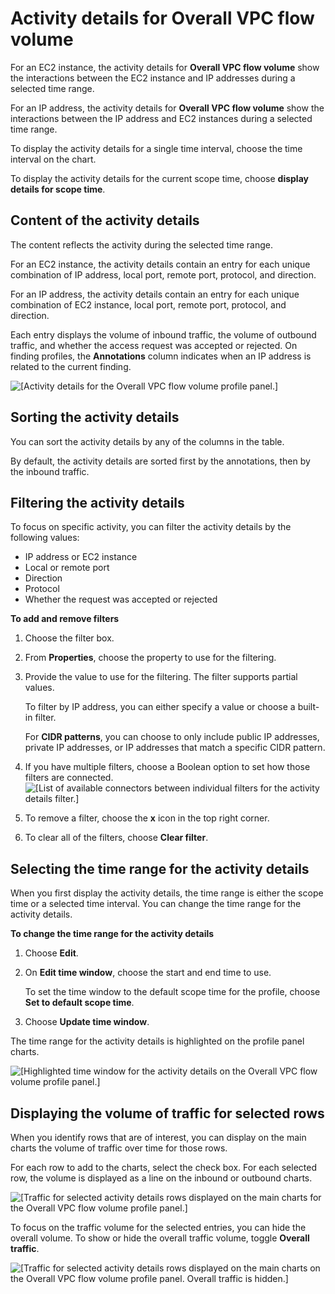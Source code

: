 # Activity details for Overall VPC flow volume<a name="profile-panel-drilldown-overall-vpc-volume"></a>

For an EC2 instance, the activity details for **Overall VPC flow volume** show the interactions between the EC2 instance and IP addresses during a selected time range\.

For an IP address, the activity details for **Overall VPC flow volume** show the interactions between the IP address and EC2 instances during a selected time range\.

To display the activity details for a single time interval, choose the time interval on the chart\.

To display the activity details for the current scope time, choose **display details for scope time**\.

## Content of the activity details<a name="drilldown-vpc-volume-content"></a>

The content reflects the activity during the selected time range\.

For an EC2 instance, the activity details contain an entry for each unique combination of IP address, local port, remote port, protocol, and direction\.

For an IP address, the activity details contain an entry for each unique combination of EC2 instance, local port, remote port, protocol, and direction\.

Each entry displays the volume of inbound traffic, the volume of outbound traffic, and whether the access request was accepted or rejected\. On finding profiles, the **Annotations** column indicates when an IP address is related to the current finding\.

![\[Activity details for the Overall VPC flow volume profile panel.\]](http://docs.aws.amazon.com/detective/latest/userguide/images/screen_profile_panel_drilldown_vpc_initial.png)

## Sorting the activity details<a name="drilldown-vpc-volume-sort"></a>

You can sort the activity details by any of the columns in the table\.

By default, the activity details are sorted first by the annotations, then by the inbound traffic\.

## Filtering the activity details<a name="drilldown-vpc-volume-filter"></a>

To focus on specific activity, you can filter the activity details by the following values:
+ IP address or EC2 instance
+ Local or remote port
+ Direction
+ Protocol
+ Whether the request was accepted or rejected

**To add and remove filters**

1. Choose the filter box\.

1. From **Properties**, choose the property to use for the filtering\.

1. Provide the value to use for the filtering\. The filter supports partial values\.

   To filter by IP address, you can either specify a value or choose a built\-in filter\.

   For **CIDR patterns**, you can choose to only include public IP addresses, private IP addresses, or IP addresses that match a specific CIDR pattern\.

1. If you have multiple filters, choose a Boolean option to set how those filters are connected\.  
![\[List of available connectors between individual filters for the activity details filter.\]](http://docs.aws.amazon.com/detective/latest/userguide/images/screen_profile_panel_drilldown_vpc_filterconnectors.png)

1. To remove a filter, choose the **x** icon in the top right corner\.

1. To clear all of the filters, choose **Clear filter**\.

## Selecting the time range for the activity details<a name="drilldown-vpc-volume-time-range"></a>

 When you first display the activity details, the time range is either the scope time or a selected time interval\. You can change the time range for the activity details\.

**To change the time range for the activity details**

1. Choose **Edit**\.

1. On **Edit time window**, choose the start and end time to use\.

   To set the time window to the default scope time for the profile, choose **Set to default scope time**\.

1. Choose **Update time window**\.

The time range for the activity details is highlighted on the profile panel charts\.

![\[Highlighted time window for the activity details on the Overall VPC flow volume profile panel.\]](http://docs.aws.amazon.com/detective/latest/userguide/images/screen_profile_panel_drilldown_vpc_timehighlight.png)

## Displaying the volume of traffic for selected rows<a name="drilldown-vpc-volume-chart-details"></a>

When you identify rows that are of interest, you can display on the main charts the volume of traffic over time for those rows\.

For each row to add to the charts, select the check box\. For each selected row, the volume is displayed as a line on the inbound or outbound charts\.

![\[Traffic for selected activity details rows displayed on the main charts for the Overall VPC flow volume profile panel.\]](http://docs.aws.amazon.com/detective/latest/userguide/images/screen_profile_panel_drilldown_vpc_select_rows.png)

To focus on the traffic volume for the selected entries, you can hide the overall volume\. To show or hide the overall traffic volume, toggle **Overall traffic**\.

![\[Traffic for selected activity details rows displayed on the main charts on the Overall VPC flow volume profile panel. Overall traffic is hidden.\]](http://docs.aws.amazon.com/detective/latest/userguide/images/screen_profile_panel_drilldown_vpc_overall_off.png)